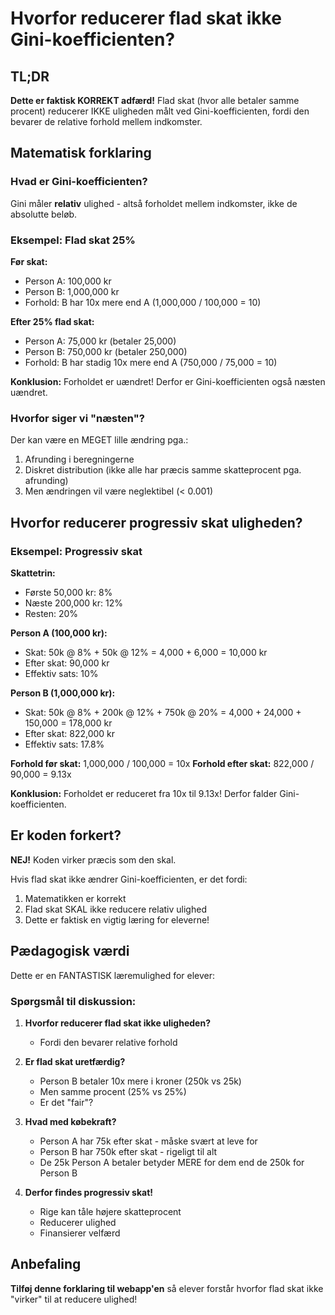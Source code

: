 # Hvorfor reducerer flad skat ikke Gini-koefficienten?

## TL;DR
**Dette er faktisk KORREKT adfærd!** Flad skat (hvor alle betaler samme procent) reducerer IKKE uligheden målt ved Gini-koefficienten, fordi den bevarer de relative forhold mellem indkomster.

## Matematisk forklaring

### Hvad er Gini-koefficienten?
Gini måler **relativ** ulighed - altså forholdet mellem indkomster, ikke de absolutte beløb.

### Eksempel: Flad skat 25%

**Før skat:**
- Person A: 100,000 kr
- Person B: 1,000,000 kr
- Forhold: B har 10x mere end A (1,000,000 / 100,000 = 10)

**Efter 25% flad skat:**
- Person A: 75,000 kr (betaler 25,000)
- Person B: 750,000 kr (betaler 250,000)
- Forhold: B har stadig 10x mere end A (750,000 / 75,000 = 10)

**Konklusion:** Forholdet er uændret! Derfor er Gini-koefficienten også næsten uændret.

### Hvorfor siger vi "næsten"?
Der kan være en MEGET lille ændring pga.:
1. Afrunding i beregningerne
2. Diskret distribution (ikke alle har præcis samme skatteprocent pga. afrunding)
3. Men ændringen vil være neglektibel (< 0.001)

## Hvorfor reducerer progressiv skat uligheden?

### Eksempel: Progressiv skat

**Skattetrin:**
- Første 50,000 kr: 8%
- Næste 200,000 kr: 12%
- Resten: 20%

**Person A (100,000 kr):**
- Skat: 50k @ 8% + 50k @ 12% = 4,000 + 6,000 = 10,000 kr
- Efter skat: 90,000 kr
- Effektiv sats: 10%

**Person B (1,000,000 kr):**
- Skat: 50k @ 8% + 200k @ 12% + 750k @ 20% = 4,000 + 24,000 + 150,000 = 178,000 kr
- Efter skat: 822,000 kr
- Effektiv sats: 17.8%

**Forhold før skat:** 1,000,000 / 100,000 = 10x
**Forhold efter skat:** 822,000 / 90,000 = 9.13x

**Konklusion:** Forholdet er reduceret fra 10x til 9.13x! Derfor falder Gini-koefficienten.

## Er koden forkert?

**NEJ!** Koden virker præcis som den skal.

Hvis flad skat ikke ændrer Gini-koefficienten, er det fordi:
1. Matematikken er korrekt
2. Flad skat SKAL ikke reducere relativ ulighed
3. Dette er faktisk en vigtig læring for eleverne!

## Pædagogisk værdi

Dette er en FANTASTISK læremulighed for elever:

### Spørgsmål til diskussion:
1. **Hvorfor reducerer flad skat ikke uligheden?**
   - Fordi den bevarer relative forhold

2. **Er flad skat uretfærdig?**
   - Person B betaler 10x mere i kroner (250k vs 25k)
   - Men samme procent (25% vs 25%)
   - Er det "fair"?

3. **Hvad med købekraft?**
   - Person A har 75k efter skat - måske svært at leve for
   - Person B har 750k efter skat - rigeligt til alt
   - De 25k Person A betaler betyder MERE for dem end de 250k for Person B

4. **Derfor findes progressiv skat!**
   - Rige kan tåle højere skatteprocent
   - Reducerer ulighed
   - Finansierer velfærd

## Anbefaling

**Tilføj denne forklaring til webapp'en** så elever forstår hvorfor flad skat ikke "virker" til at reducere ulighed!
